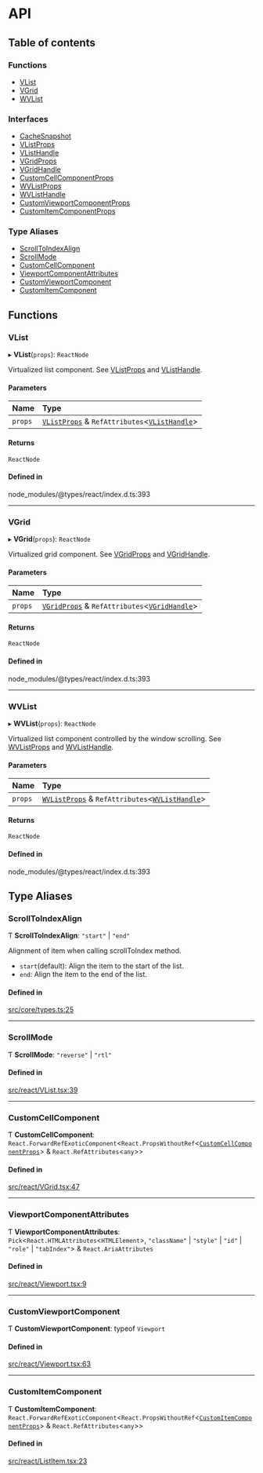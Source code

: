 # API

## Table of contents

### Functions

- [VList](API.md#vlist)
- [VGrid](API.md#vgrid)
- [WVList](API.md#wvlist)

### Interfaces

- [CacheSnapshot](interfaces/CacheSnapshot.md)
- [VListProps](interfaces/VListProps.md)
- [VListHandle](interfaces/VListHandle.md)
- [VGridProps](interfaces/VGridProps.md)
- [VGridHandle](interfaces/VGridHandle.md)
- [CustomCellComponentProps](interfaces/CustomCellComponentProps.md)
- [WVListProps](interfaces/WVListProps.md)
- [WVListHandle](interfaces/WVListHandle.md)
- [CustomViewportComponentProps](interfaces/CustomViewportComponentProps.md)
- [CustomItemComponentProps](interfaces/CustomItemComponentProps.md)

### Type Aliases

- [ScrollToIndexAlign](API.md#scrolltoindexalign)
- [ScrollMode](API.md#scrollmode)
- [CustomCellComponent](API.md#customcellcomponent)
- [ViewportComponentAttributes](API.md#viewportcomponentattributes)
- [CustomViewportComponent](API.md#customviewportcomponent)
- [CustomItemComponent](API.md#customitemcomponent)

## Functions

### VList

▸ **VList**(`props`): `ReactNode`

Virtualized list component. See [VListProps](interfaces/VListProps.md) and [VListHandle](interfaces/VListHandle.md).

#### Parameters

| Name | Type |
| :------ | :------ |
| `props` | [`VListProps`](interfaces/VListProps.md) & `RefAttributes`<[`VListHandle`](interfaces/VListHandle.md)\> |

#### Returns

`ReactNode`

#### Defined in

node_modules/@types/react/index.d.ts:393

___

### VGrid

▸ **VGrid**(`props`): `ReactNode`

Virtualized grid component. See [VGridProps](interfaces/VGridProps.md) and [VGridHandle](interfaces/VGridHandle.md).

#### Parameters

| Name | Type |
| :------ | :------ |
| `props` | [`VGridProps`](interfaces/VGridProps.md) & `RefAttributes`<[`VGridHandle`](interfaces/VGridHandle.md)\> |

#### Returns

`ReactNode`

#### Defined in

node_modules/@types/react/index.d.ts:393

___

### WVList

▸ **WVList**(`props`): `ReactNode`

Virtualized list component controlled by the window scrolling. See [WVListProps](interfaces/WVListProps.md) and [WVListHandle](interfaces/WVListHandle.md).

#### Parameters

| Name | Type |
| :------ | :------ |
| `props` | [`WVListProps`](interfaces/WVListProps.md) & `RefAttributes`<[`WVListHandle`](interfaces/WVListHandle.md)\> |

#### Returns

`ReactNode`

#### Defined in

node_modules/@types/react/index.d.ts:393

## Type Aliases

### ScrollToIndexAlign

Ƭ **ScrollToIndexAlign**: ``"start"`` \| ``"end"``

Alignment of item when calling scrollToIndex method.

- `start`(default): Align the item to the start of the list.
- `end`: Align the item to the end of the list.

#### Defined in

[src/core/types.ts:25](https://github.com/inokawa/virtua/blob/278ebecc/src/core/types.ts#L25)

___

### ScrollMode

Ƭ **ScrollMode**: ``"reverse"`` \| ``"rtl"``

#### Defined in

[src/react/VList.tsx:39](https://github.com/inokawa/virtua/blob/278ebecc/src/react/VList.tsx#L39)

___

### CustomCellComponent

Ƭ **CustomCellComponent**: `React.ForwardRefExoticComponent`<`React.PropsWithoutRef`<[`CustomCellComponentProps`](interfaces/CustomCellComponentProps.md)\> & `React.RefAttributes`<`any`\>\>

#### Defined in

[src/react/VGrid.tsx:47](https://github.com/inokawa/virtua/blob/278ebecc/src/react/VGrid.tsx#L47)

___

### ViewportComponentAttributes

Ƭ **ViewportComponentAttributes**: `Pick`<`React.HTMLAttributes`<`HTMLElement`\>, ``"className"`` \| ``"style"`` \| ``"id"`` \| ``"role"`` \| ``"tabIndex"``\> & `React.AriaAttributes`

#### Defined in

[src/react/Viewport.tsx:9](https://github.com/inokawa/virtua/blob/278ebecc/src/react/Viewport.tsx#L9)

___

### CustomViewportComponent

Ƭ **CustomViewportComponent**: typeof `Viewport`

#### Defined in

[src/react/Viewport.tsx:63](https://github.com/inokawa/virtua/blob/278ebecc/src/react/Viewport.tsx#L63)

___

### CustomItemComponent

Ƭ **CustomItemComponent**: `React.ForwardRefExoticComponent`<`React.PropsWithoutRef`<[`CustomItemComponentProps`](interfaces/CustomItemComponentProps.md)\> & `React.RefAttributes`<`any`\>\>

#### Defined in

[src/react/ListItem.tsx:23](https://github.com/inokawa/virtua/blob/278ebecc/src/react/ListItem.tsx#L23)
